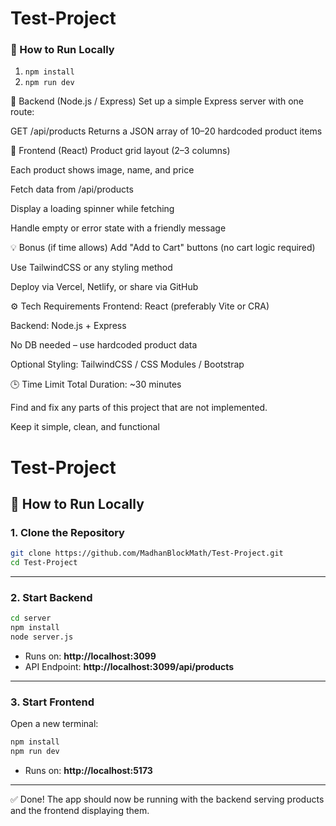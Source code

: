 # Test-Project
### 🚀 How to Run Locally
1. `npm install`
2. `npm run dev`

🔹 Backend (Node.js / Express)
Set up a simple Express server with one route:

GET /api/products
Returns a JSON array of 10–20 hardcoded product items

🔹 Frontend (React)
Product grid layout (2–3 columns)

Each product shows image, name, and price

Fetch data from /api/products

Display a loading spinner while fetching

Handle empty or error state with a friendly message

💡 Bonus (if time allows)
Add "Add to Cart" buttons (no cart logic required)

Use TailwindCSS or any styling method

Deploy via Vercel, Netlify, or share via GitHub

⚙️ Tech Requirements
Frontend: React (preferably Vite or CRA)

Backend: Node.js + Express

No DB needed – use hardcoded product data

Optional Styling: TailwindCSS / CSS Modules / Bootstrap

🕒 Time Limit
Total Duration: ~30 minutes


Find and fix any parts of this project that are not implemented.

Keep it simple, clean, and functional


# Test-Project

## 🚀 How to Run Locally

### 1. Clone the Repository
```bash
git clone https://github.com/MadhanBlockMath/Test-Project.git
cd Test-Project
```

---

### 2. Start Backend
```bash
cd server
npm install
node server.js
```
- Runs on: **http://localhost:3099**
- API Endpoint: **http://localhost:3099/api/products**

---

### 3. Start Frontend
Open a new terminal:
```bash
npm install
npm run dev
```
- Runs on: **http://localhost:5173**

---

✅ Done! The app should now be running with the backend serving products and the frontend displaying them.





